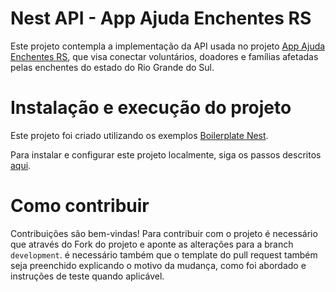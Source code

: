 # Nest API - App Ajuda Enchentes RS

Este projeto contempla a implementação da API usada no projeto [App Ajuda Enchentes RS](https://github.com/Flutterando/calamidade), que visa conectar voluntários, doadores e famílias afetadas pelas enchentes do estado do Rio Grande do Sul.

# Instalação e execução do projeto

Este projeto foi criado utilizando os exemplos [Boilerplate Nest](https://github.com/brocoders/nestjs-boilerplate/blob/main/docs/readme.md).

Para instalar e configurar este projeto localmente, siga os passos descritos [aqui]().

# Como contribuir

Contribuições são bem-vindas! Para contribuir com o projeto é necessário que através do Fork do projeto e aponte as alterações para a branch `development`. é necessário também que o template do pull request também seja preenchido explicando o motivo da mudança, como foi abordado e instruções de teste quando aplicável.
